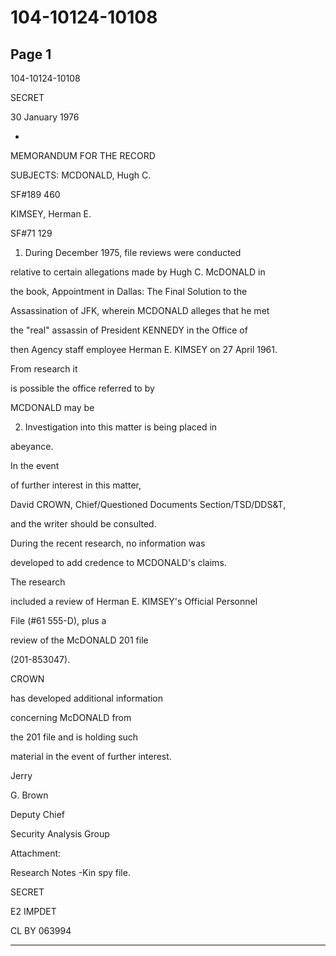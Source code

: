# 104-10124-10108

## Page 1

104-10124-10108

SECRET

30 January 1976

-

MEMORANDUM FOR THE RECORD

SUBJECTS: MCDONALD, Hugh C.

SF#189 460

KIMSEY, Herman E.

SF#71 129

1. During December 1975, file reviews were conducted

relative to certain allegations made by Hugh C. McDONALD in

the book, Appointment in Dallas: The Final Solution to the

Assassination of JFK, wherein MCDONALD alleges that he met

the "real" assassin of President KENNEDY in the Office of

then Agency staff employee Herman E. KIMSEY on 27 April 1961.

From research it

is possible the office referred to by

MCDONALD may be

2. Investigation into this matter is being placed in

abeyance.

In the event

of further interest in this matter,

David CROWN, Chief/Questioned Documents Section/TSD/DDS&T,

and the writer should be consulted.

During the recent research, no information was

developed to add credence to MCDONALD's claims.

The research

included a review of Herman E. KIMSEY's Official Personnel

File (#61 555-D), plus a

review of the McDONALD 201 file

(201-853047).

CROWN

has developed additional information

concerning McDONALD from

the 201 file and is holding such

material in the event of further interest.

Jerry

G. Brown

Deputy Chief

Security Analysis Group

Attachment:

Research Notes -Kin spy file.

SECRET

E2 IMPDET

CL BY 063994

---

